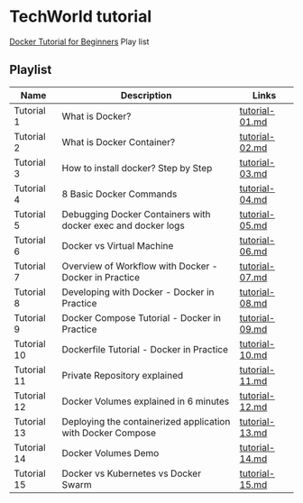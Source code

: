 # TechWorld tutorial

[Docker Tutorial for Beginners](https://www.youtube.com/playlist?list=PLy7NrYWoggjzfAHlUusx2wuDwfCrmJYcs) Play list

## Playlist

| Name           | Description                                                 | Links                            |
| -------------- | ----------------------------------------------------------- | -------------------------------- |
| Tutorial 1     | What is Docker?                                             | [tutorial-01.md](tutorial-01.md) |
| Tutorial 2     | What is Docker Container?                                   | [tutorial-02.md](tutorial-02.md) |
| Tutorial 3     | How to install docker? Step by Step                         | [tutorial-03.md](tutorial-03.md) |
| Tutorial 4     | 8 Basic Docker Commands                                     | [tutorial-04.md](tutorial-04.md) |
| Tutorial 5     | Debugging Docker Containers with docker exec and docker logs| [tutorial-05.md](tutorial-05.md) |
| Tutorial 6     | Docker vs Virtual Machine                                   | [tutorial-06.md](tutorial-06.md) |
| Tutorial 7     | Overview of Workflow with Docker - Docker in Practice       | [tutorial-07.md](tutorial-07.md) |
| Tutorial 8     | Developing with Docker - Docker in Practice                 | [tutorial-08.md](tutorial-08.md) |
| Tutorial 9     | Docker Compose Tutorial - Docker in Practice                | [tutorial-09.md](tutorial-09.md) |
| Tutorial 10    | Dockerfile Tutorial - Docker in Practice                    | [tutorial-10.md](tutorial-10.md) |
| Tutorial 11    | Private Repository explained                                | [tutorial-11.md](tutorial-11.md) |
| Tutorial 12    | Docker Volumes explained in 6 minutes                       | [tutorial-12.md](tutorial-12.md) |
| Tutorial 13    | Deploying the containerized application with Docker Compose | [tutorial-13.md](tutorial-13.md) |
| Tutorial 14    | Docker Volumes Demo                                         | [tutorial-14.md](tutorial-14.md) |
| Tutorial 15    | Docker vs Kubernetes vs Docker Swarm                        | [tutorial-15.md](tutorial-15.md) |
